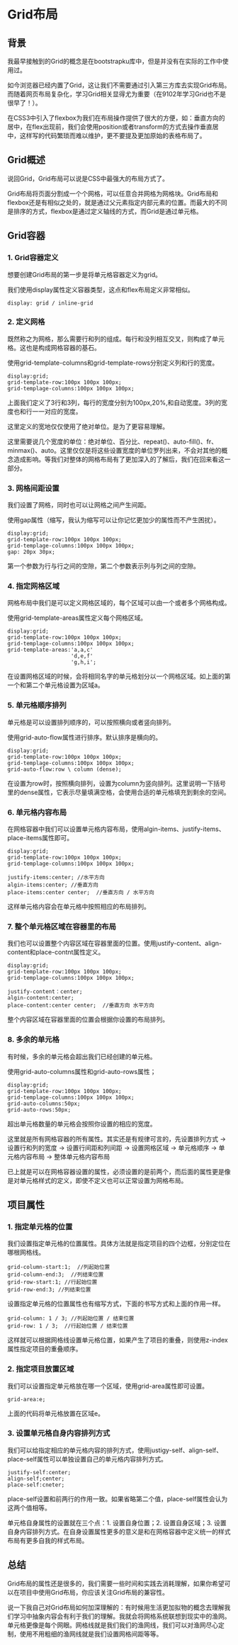 # Grid布局

## 背景

我最早接触到的Grid的概念是在bootstrapku库中，但是并没有在实际的工作中使用过。

如今浏览器已经内置了Grid，这让我们不需要通过引入第三方库去实现Grid布局。而随着网页布局复杂化，学习Grid相关显得尤为重要（在9102年学习Grid也不是很早了！）。

在CSS3中引入了flexbox为我们在布局操作提供了很大的方便，如：垂直方向的居中，在flex出现前，我们会使用position或者transform的方式去操作垂直居中，这样写的代码繁琐而难以维护，更不要提及更加原始的表格布局了。

## Grid概述

说回Grid，Grid布局可以说是CSS中最强大的布局方式了。

Grid布局将页面分割成一个个网格，可以任意合并网格为网格块。Grid布局和flexbox还是有相似之处的，就是通过父元素指定内部元素的位置。而最大的不同是排序的方式，flexbox是通过定义轴线的方式，而Grid是通过单元格。

## Grid容器

### 1. Grid容器定义

想要创建Grid布局的第一步是将单元格容器定义为grid。

我们使用display属性定义容器类型，这点和flex布局定义非常相似。

```
display: grid / inline-grid
```

### 2. 定义网格

既然称之为网格，那么需要行和列的组成。每行和没列相互交叉，则构成了单元格。这也是构成网格容器的基石。

使用grid-template-columns和grid-template-rows分别定义列和行的宽度。

```
display:grid;
grid-template-row:100px 100px 100px;
grid-templage-columns:100px 100px 100px;
```

上面我们定义了3行和3列，每行的宽度分别为100px,20%,和自动宽度。3列的宽度也和行一一对应的宽度。

这里定义的宽地仅仅使用了绝对单位。是为了更容易理解。

这里需要说几个宽度的单位：绝对单位、百分比、repeat()、auto-fill()、fr、minmax()、auto。这里仅仅是将这些设置宽度的单位罗列出来，不会对其他的概念造成影响。等我们对整体的网格布局有了更加深入的了解后，我们在回来看这一部分。

### 3. 网格间距设置

我们设置了网格，同时也可以让网格之间产生间距。

使用gap属性（缩写，我认为缩写可以让你记忆更加少的属性而不产生困扰）。

```
display:grid;
grid-template-row:100px 100px 100px;
grid-templage-columns:100px 100px 100px;
gap: 20px 30px; 
```

第一个参数为行与行之间的空隙，第二个参数表示列与列之间的空隙。

### 4. 指定网格区域

网格布局中我们是可以定义网格区域的，每个区域可以由一个或者多个网格构成。

使用grid-template-areas属性定义每个网格区域。

```
display:grid;
grid-template-row:100px 100px 100px;
grid-templage-columns:100px 100px 100px;
grid-template-areas:'a,a,c'
                    'd,e,f'
                    'g,h,i';
```

在设置网格区域的时候，会将相同名字的单元格划分以一个网格区域。如上面的第一个和第二个单元格设置为区域a。

### 5. 单元格顺序排列

单元格是可以设置排列顺序的，可以按照横向或者竖向排列。

使用grid-auto-flow属性进行排序。默认排序是横向的。

```
display:grid;
grid-template-row:100px 100px 100px;
grid-templage-columns:100px 100px 100px;
grid-auto-flow:row \ column (dense);
```
在设置为row时，按照横向排列，设置为column为竖向排列。这里说明一下括号里的dense属性，它表示尽量填满空格，会使用合适的单元格填充到剩余的空间。

### 6. 单元格内容布局

在网格容器中我们可以设置单元格内容布局，使用algin-items、justify-items、place-items属性即可。

```
display:grid;
grid-template-row:100px 100px 100px;
grid-templage-columns:100px 100px 100px;

justify-items:center; //水平方向
algin-items:center; //垂直方向
place-items:center center;  //垂直方向 / 水平方向
```

这样单元格内容会在单元格中按照相应的布局排列。

### 7. 整个单元格区域在容器里的布局

我们也可以设置整个内容区域在容器里面的位置。使用justify-content、align-content和place-contnt属性定义。

```
display:grid;
grid-template-row:100px 100px 100px;
grid-templage-columns:100px 100px 100px;

justify-content：center;  
algin-content:center;
place-content:center center;  //垂直方向 水平方向
```

整个内容区域在容器里面的位置会根据你设置的布局排列。


### 8. 多余的单元格

有时候，多余的单元格会超出我们已经创建的单元格。

使用grid-auto-columns属性和grid-auto-rows属性；

```
display:grid;
grid-template-row:100px 100px 100px;
grid-templage-columns:100px 100px 100px;
grid-auto-columns:50px;
grid-auto-rows:50px;
```

超出单元格数量的单元格会按照你设置的相应的宽度。


这里就是所有网格容器的所有属性。其实还是有规律可言的，先设置排列方式 -> 设置行和列的宽度 -> 设置行间距和列间距 -> 设置网格区域 -> 单元格顺序 -> 单元格内容布局 -> 整体单元格内容布局

已上就是可以在网格容器设置的属性，必须设置的是前两个，而后面的属性更是像是对单元格样式的定义，即使不定义也可以正常设置为网格布局。

## 项目属性

### 1. 指定单元格的位置

我们设置指定单元格的位置属性。具体方法就是指定项目的四个边框，分别定位在哪根网格线。

```
grid-column-start:1;  //列起始位置
grid-column-end:3;  //列结束位置
grid-row-start:1; //行起始位置
grid-row-end:3; //列结束位置
```

设置指定单元格的位置属性也有缩写方式，下面的书写方式和上面的作用一样。

```
grid-column: 1 / 3; //列起始位置 / 结束位置
grid-row: 1 / 3;  //行起始位置 / 结束位置
```
这样就可以根据网格线设置单元格位置，如果产生了项目的重叠，则使用z-index属性指定项目的重叠顺序。

### 2. 指定项目放置区域

我们可以设置指定单元格放在哪一个区域，使用grid-area属性即可设置。

```
grid-area:e;
```

上面的代码将单元格放置在区域e。

### 3. 设置单元格自身内容排列方式

我们可以给指定相应的单元格内容的排列方式，使用justigy-self、align-self、place-self属性可以单独设置自己的单元格内容排列方式。

```
justify-self:center;  
align-self;center;
place-self:cneter;
```
place-self设置和前两行的作用一致。如果省略第二个值，place-self属性会认为这两个值相等。

单元格自身属性的设置就在三个点：1. 设置自身位置；2. 设置自身区域；3. 设置自身内容排列方式。在自身设置属性更多的意义是和在网格容器中定义统一的样式布局有更多自我的样式布局。

## 总结

Grid布局的属性还是很多的，我们需要一些时间和实践去消耗理解，如果你希望可以在项目中使用Grid布局，你应该关注Grid布局的兼容性。

说一下我自己对Grid布局如何加深理解的：有时候用生活更加拟物的概念去理解我们学习中抽象内容会有利于我们的理解。我就会将网格系统联想到现实中的渔网。单元格更像是每个网眼。网格线就是我们我们的渔网线，我们可以对渔网尽心定制，使用不用粗细的渔网线就是我们设置网格间距等等。
